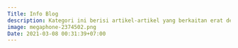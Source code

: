 ```yaml
---
Title: Info Blog
description: Kategori ini berisi artikel-artikel yang berkaitan erat dengan Informasi mengenai Blog ini.
image: megaphone-2374502.png
Date: 2021-03-08 00:31:39+07:00
---
```

